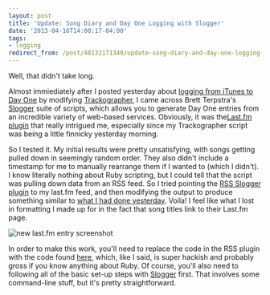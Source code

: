 ```yaml
---
layout: post 
title: 'Update: Song Diary and Day One Logging with Slogger' 
date: '2013-04-16T14:00:17-04:00' 
tags: 
- logging 
redirect_from: /post/48132171348/update-song-diary-and-day-one-logging-with-slogger 
---
```


Well, that didn't take long.

Almost immiediately after I posted yesterday about [logging from iTunes to Day One](/post/48046602590/song-diary-log-itunes-tracks-to-day-one) by modifying [Trackographer](http://dougscripts.com/itunes/scripts/ss.php?sp=trackographer), I came across Brett Terpstra's [Slogger](https://github.com/ttscoff/Slogger) suite of scripts, which allows you to generate Day One entries from an incredible variety of web-based services. Obviously, it was the[Last.fm plugin](https://github.com/ttscoff/Slogger/blob/master/plugins/lastfmlogger.rb) that really intrigued me, especially since my Trackographer script was being a little finnicky yesterday morning.

So I tested it. My initial results were pretty unsatisfying, with songs getting pulled down in seemingly random order. They also didn't include a timestamp for me to manually rearrange them if I wanted to (which I didn't). I know literally nothing about Ruby scripting, but I could tell that the script was pulling down data from an RSS feed. So I tried pointing the [RSS Slogger plugin](https://github.com/ttscoff/Slogger/blob/master/pluginssslogger.rb) to my last.fm feed, and then modifying the output to produce something similar to [what I had done yesterday](http://d.pr/uZzZ). Voila! I feel like what I lost in formatting I made up for in the fact that song titles link to their Last.fm page.

![new last.fm entry screenshot](http://d.pr/vAtA+)

In order to make this work, you'll need to replace the code in the RSS plugin with the code found [here](http://d.pr/E0dd), which, like I said, is super hackish and probably gross if you know anything about Ruby. Of course, you'll also need to following all of the basic set-up steps with [Slogger](https://github.com/ttscoff/Slogger/blob/masterEADME.md) first. That involves some command-line stuff, but it's pretty straightforward.